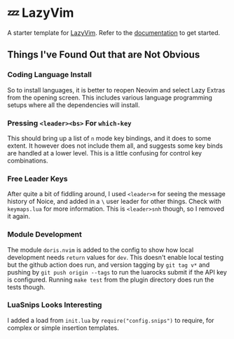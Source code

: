 # 💤 LazyVim

A starter template for [LazyVim](https://github.com/LazyVim/LazyVim).
Refer to the [documentation](https://lazyvim.github.io/installation) to get started.

## Things I've Found Out that are Not Obvious

### Coding Language Install

So to install languages, it is better to reopen Neovim and select Lazy Extras
from the opening screen. This includes various language programming setups
where all the dependencies will install.

### Pressing `<leader><bs>` For `which-key`

This should bring up a list of `n` mode key bindings, and it does to some
extent. It however does not include them all, and suggests some key binds
are handled at a lower level. This is a little confusing for control key
combinations.

### Free Leader Keys

After quite a bit of fiddling around, I used `<leader>m` for seeing the message
history of Noice, and added in a `\` user leader for other things. Check with
`keymaps.lua` for more information. This is `<leader>snh` though, so I removed
it again.

### Module Development

The module `doris.nvim` is added to the config to show how local development
needs `return` values for `dev`. This doesn't enable local testing but the
github action does run, and version tagging by `git tag v*` and pushing
by `git push origin --tags` to run the luarocks submit if the API key is
configured. Running `make test` from the plugin directory does run the tests
though.

### LuaSnips Looks Interesting

I added a load from `init.lua` by `require("config.snips")` to require, for
complex or simple insertion templates.
